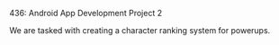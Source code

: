 436: Android App Development Project 2

We are tasked with creating a character ranking system
for powerups.


